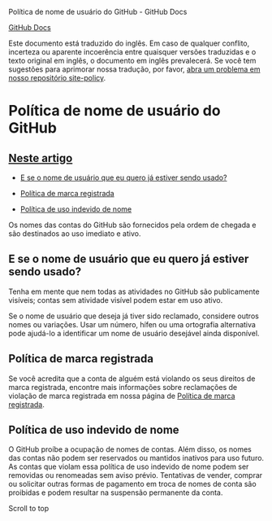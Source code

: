 Política de nome de usuário do GitHub - GitHub Docs

[](/pt)[GitHub Docs](/pt)

Este documento está traduzido do inglês. Em caso de qualquer conflito, incerteza ou aparente incoerência entre quaisquer versões traduzidas e o texto original em inglês, o documento em inglês prevalecerá. Se você tem sugestões para aprimorar nossa tradução, por favor, [abra um problema em nosso repositório site-policy](https://github.com/github/site-policy/issues).

Política de nome de usuário do GitHub
==========

[Neste artigo](/github/site-policy/github-username-policy#in-this-article)
----------

* [E se o nome de usuário que eu quero já estiver sendo usado?](#what-if-the-username-i-want-is-already-taken)

* [Política de marca registrada](#trademark-policy)

* [Política de uso indevido de nome](#name-squatting-policy)

Os nomes das contas do GitHub são fornecidos pela ordem de chegada e são destinados ao uso imediato e ativo.

[](#what-if-the-username-i-want-is-already-taken)E se o nome de usuário que eu quero já estiver sendo usado?
----------

Tenha em mente que nem todas as atividades no GitHub são publicamente visíveis; contas sem atividade visível podem estar em uso ativo.

Se o nome de usuário que deseja já tiver sido reclamado, considere outros nomes ou variações. Usar um número, hífen ou uma ortografia alternativa pode ajudá-lo a identificar um nome de usuário desejável ainda disponível.

[](#trademark-policy)Política de marca registrada
----------

Se você acredita que a conta de alguém está violando os seus direitos de marca registrada, encontre mais informações sobre reclamações de violação de marca registrada em nossa página de [Política de marca registrada](/pt/articles/github-trademark-policy).

[](#name-squatting-policy)Política de uso indevido de nome
----------

O GitHub proíbe a ocupação de nomes de contas. Além disso, os nomes das contas não podem ser reservados ou mantidos inativos para uso futuro. As contas que violam essa política de uso indevido de nome podem ser removidas ou renomeadas sem aviso prévio. Tentativas de vender, comprar ou solicitar outras formas de pagamento em troca de nomes de conta são proibidas e podem resultar na suspensão permanente da conta.

Scroll to top
